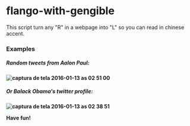 # flango-with-gengible
This script turn any "R" in a webpage into "L" so you can read in chinese accent.

### Examples
##### Random tweets from <strong>Aalon Paul<strong>:
![captura de tela 2016-01-13 as 02 51 00](https://cloud.githubusercontent.com/assets/8906380/12285377/906b55ea-b9a0-11e5-8d2b-73fcb9022201.png)

##### Or <strong>Balack Obama's<strong> twitter profile:
![captura de tela 2016-01-13 as 02 38 51](https://cloud.githubusercontent.com/assets/8906380/12285205/d1d9842c-b99e-11e5-8ec1-94b41bc18bd3.png)

Have fun!
